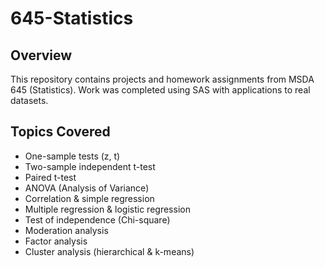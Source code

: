 # 645-Statistics
## Overview
This repository contains projects and homework assignments from MSDA 645 (Statistics). Work was completed using SAS with applications to real datasets.

## Topics Covered
* One-sample tests (z, t)
* Two-sample independent t-test
* Paired t-test
* ANOVA (Analysis of Variance)
* Correlation & simple regression
* Multiple regression & logistic regression
* Test of independence (Chi-square)
* Moderation analysis
* Factor analysis
* Cluster analysis (hierarchical & k-means)                                    















